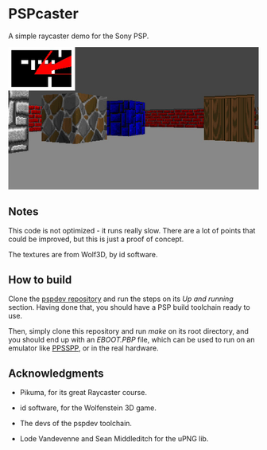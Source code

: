 # PSPcaster

A simple raycaster demo for the Sony PSP.

![PSPcaster](img/pspcaster.jpg)

## Notes

This code is not optimized - it runs really slow. There are a lot of points that could be improved, but this is just a proof of concept.

The textures are from Wolf3D, by id software.

## How to build

Clone the [pspdev repository](https://github.com/pspdev/pspdev) and run the steps on its *Up and running* section. Having done that, you should have a PSP build toolchain ready to use.

Then, simply clone this repository and run *make* on its root directory, and you should end up with an *EBOOT.PBP* file, which can be used to run on an emulator like [PPSSPP](https://github.com/hrydgard/ppsspp), or in the real hardware.

## Acknowledgments

- Pikuma, for its great Raycaster course.

- id software, for the Wolfenstein 3D game.

- The devs of the pspdev toolchain.

- Lode Vandevenne and Sean Middleditch for the uPNG lib.
